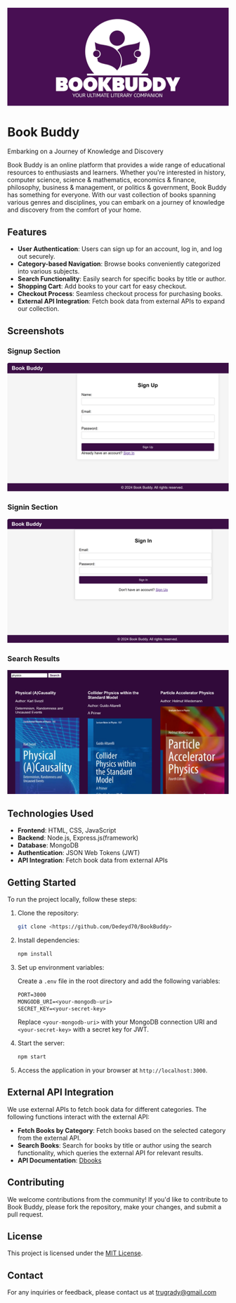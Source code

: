 ![BookBuddy](public/image/logo2.jpg)
# Book Buddy 

Embarking on a Journey of Knowledge and Discovery

Book Buddy is an online platform that provides a wide range of educational resources to enthusiasts and learners. Whether you're interested in history, computer science, science & mathematics, economics & finance, philosophy, business & management, or politics & government, Book Buddy has something for everyone. With our vast collection of books spanning various genres and disciplines, you can embark on a journey of knowledge and discovery from the comfort of your home.

## Features

- **User Authentication**: Users can sign up for an account, log in, and log out securely.
- **Category-based Navigation**: Browse books conveniently categorized into various subjects.
- **Search Functionality**: Easily search for specific books by title or author.
- **Shopping Cart**: Add books to your cart for easy checkout.
- **Checkout Process**: Seamless checkout process for purchasing books.
- **External API Integration**: Fetch book data from external APIs to expand our collection.

## Screenshots

### Signup Section

![Signup Section](public/image/signup.png)

### Signin Section

![Signin Section](public/image/signin.png)

### Search Results

![Search Results](public/image/search-results.png)


## Technologies Used

- **Frontend**: HTML, CSS, JavaScript
- **Backend**: Node.js, Express.js(framework)
- **Database**: MongoDB
- **Authentication**: JSON Web Tokens (JWT)
- **API Integration**: Fetch book data from external APIs

## Getting Started

To run the project locally, follow these steps:

1. Clone the repository:

   ```bash
   git clone <https://github.com/Dedeyd70/BookBuddy>
   ```

2. Install dependencies:

   ```bash
   npm install
   ```

3. Set up environment variables:

   Create a `.env` file in the root directory and add the following variables:

   ```plaintext
   PORT=3000
   MONGODB_URI=<your-mongodb-uri>
   SECRET_KEY=<your-secret-key>
   ```

   Replace `<your-mongodb-uri>` with your MongoDB connection URI and `<your-secret-key>` with a secret key for JWT.

4. Start the server:

   ```bash
   npm start
   ```

5. Access the application in your browser at `http://localhost:3000`.

## External API Integration

We use external APIs to fetch book data for different categories. The following functions interact with the external API:

- **Fetch Books by Category**: Fetch books based on the selected category from the external API.
- **Search Books**: Search for books by title or author using the search functionality, which queries the external API for relevant results.
- **API Documentation**: [Dbooks](dbooks_api.md)

## Contributing

We welcome contributions from the community! If you'd like to contribute to Book Buddy, please fork the repository, make your changes, and submit a pull request.

## License

This project is licensed under the [MIT License](LICENSE).

## Contact

For any inquiries or feedback, please contact us at [trugrady@gmail.com](mailto:contact@bookbuddy.com)

